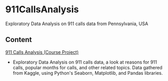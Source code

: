 # 911CallsAnalysis
Exploratory Data Analysis on 911 calls data from Pennsylvania, USA

## Content

[911 Calls Analysis (Course Project)](https://github.com/brock-r/911CallsAnalysis/blob/main/Data%20Capstone%20Project%20911%20Calls.ipynb) 

- Exploratory Data Analysis on 911 calls data, a look at reasons for 911 calls, popular months for calls, and other related topics. Data gathered from Kaggle, using Python's Seaborn, Matplotlib, and Pandas libraries.
